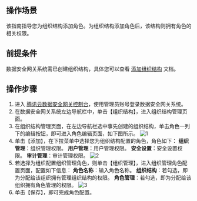## 操作场景
该指南指导您为组织结构添加角色。为组织结构添加角色后，该结构则拥有角色的相关权限。



## 前提条件
数据安全网关系统需已创建组织结构，具体您可以查看 [添加组织结构](https://cloud.tencent.com/document/product/1025/32049) 文档。



## 操作步骤
1. 进入 [腾讯云数据安全网关控制台](https://console.cloud.tencent.com/dasb)，使用管理员账号登录数据安全网关系统。
2. 在数据安全网关系统左边导航栏中，单击【组织结构】，进入组织结构管理页面。
3. 在组织结构管理页面，在左边导航栏选中事先创建的组织结构，单击角色一列下的编辑按钮，即可进入角色编辑页面，如下图所示。
     ![1](https://main.qcloudimg.com/raw/828f0651aedf1bd45633ea10eaaab6f0.png)
4. 单击【添加】，在下拉菜单中选择您为组织结构配置的角色，角色如下：
**组织管理**：组织管理权限。
**用户管理**：用户管理权限。
**安全设置**：安全设置权限。
**审计管理**：审计管理权限。
![2](https://main.qcloudimg.com/raw/77c0ef80ed0fbb9ea183d9066fc8de28.png)
5. 若选择为组织配置组织管理角色，则单击【组织管理】，进入组织管理角色配置页面，配置如下信息：
**角色名称**：输入角色名称。
**组织结构**：若勾选，即为分配给该组织拥有管理组织结构的权限。
**角色管理**：若勾选，即为分配给该组织拥有角色管理的权限。
![3](https://main.qcloudimg.com/raw/fa3e4cfa5efcd59063b13bed1db532d3.png)
6. 单击【保存】，即可完成角色配置。

